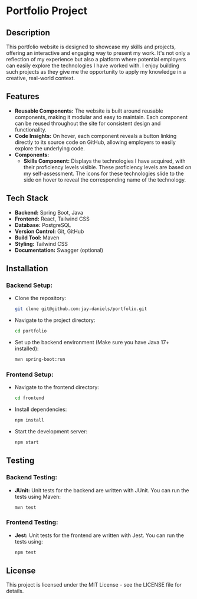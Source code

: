 
# Portfolio Project

## Description

This portfolio website is designed to showcase my skills and projects, offering an interactive and engaging way to present my work. It's not only a reflection of my experience but also a platform where potential employers can easily explore the technologies I have worked with. I enjoy building such projects as they give me the opportunity to apply my knowledge in a creative, real-world context.

## Features

- **Reusable Components:** The website is built around reusable components, making it modular and easy to maintain. Each component can be reused throughout the site for consistent design and functionality.
- **Code Insights:** On hover, each component reveals a button linking directly to its source code on GitHub, allowing employers to easily explore the underlying code.
- **Components:**
    - **Skills Component:** Displays the technologies I have acquired, with their proficiency levels visible. These proficiency levels are based on my self-assessment. The icons for these technologies slide to the side on hover to reveal the corresponding name of the technology.

## Tech Stack

- **Backend:** Spring Boot, Java
- **Frontend:** React, Tailwind CSS
- **Database:** PostgreSQL
- **Version Control:** Git, GitHub
- **Build Tool:** Maven
- **Styling:** Tailwind CSS
- **Documentation:** Swagger (optional)

## Installation

### Backend Setup:

- Clone the repository:

    ```bash
    git clone git@github.com:jay-daniels/portfolio.git
    ```

- Navigate to the project directory:

    ```bash
    cd portfolio
    ```

- Set up the backend environment (Make sure you have Java 17+ installed):

    ```bash
    mvn spring-boot:run
    ```

### Frontend Setup:

- Navigate to the frontend directory:

    ```bash
    cd frontend
    ```

- Install dependencies:

    ```bash
    npm install
    ```

- Start the development server:

    ```bash
    npm start
    ```

## Testing

### Backend Testing:

- **JUnit:** Unit tests for the backend are written with JUnit. You can run the tests using Maven:

    ```bash
    mvn test
    ```

### Frontend Testing:

- **Jest:** Unit tests for the frontend are written with Jest. You can run the tests using:

    ```bash
    npm test
    ```

## License

This project is licensed under the MIT License - see the LICENSE file for details.
